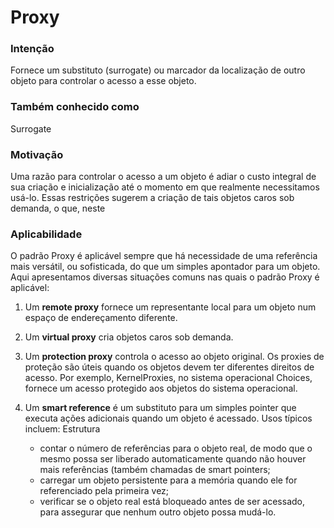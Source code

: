 # Proxy

### Intenção
Fornece um substituto (surrogate) ou marcador da localização de outro objeto para
controlar o acesso a esse objeto.

### Também conhecido como
Surrogate

### Motivação
Uma razão para controlar o acesso a um objeto é adiar o custo integral de sua criação
e inicialização até o momento em que realmente necessitamos usá-lo. 
Essas restrições sugerem a criação de tais objetos caros sob demanda, o que, neste

### Aplicabilidade
O padrão Proxy é aplicável sempre que há necessidade de uma referência mais versátil,
ou sofisticada, do que um simples apontador para um objeto. Aqui apresentamos
diversas situações comuns nas quais o padrão Proxy é aplicável:
1. Um **remote proxy** fornece um representante local para um objeto num espaço
   de endereçamento diferente. 
   
2. Um **virtual proxy** cria objetos caros sob demanda. 
   
3. Um **protection proxy** controla o acesso ao objeto original. Os proxies de
   proteção são úteis quando os objetos devem ter diferentes direitos de acesso.
   Por exemplo, KernelProxies, no sistema operacional Choices, fornece um acesso protegido aos objetos do sistema operacional.
   
4. Um **smart reference** é um substituto para um simples pointer que executa
   ações adicionais quando um objeto é acessado. Usos típicos incluem:
   Estrutura
   * contar o número de referências para o objeto real, de modo que o mesmo possa ser liberado automaticamente quando não houver mais referências (também chamadas de smart pointers;
   *  carregar um objeto persistente para a memória quando ele for referenciado pela primeira vez;
   *  verificar se o objeto real está bloqueado antes de ser acessado, para assegurar que nenhum outro objeto possa mudá-lo.
